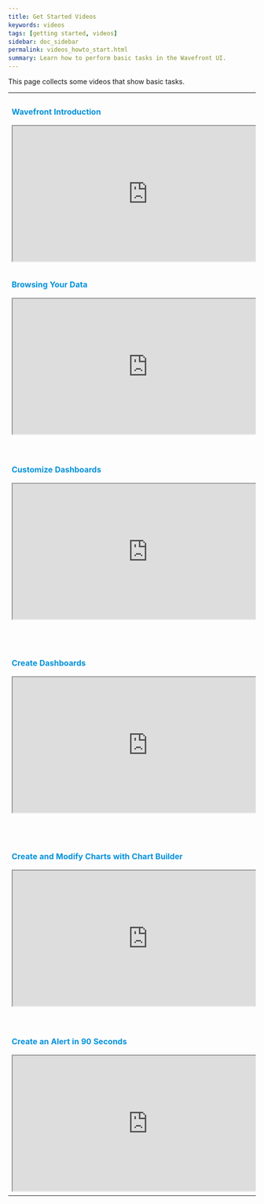 ```yaml
---
title: Get Started Videos
keywords: videos
tags: [getting started, videos]
sidebar: doc_sidebar
permalink: videos_howto_start.html
summary: Learn how to perform basic tasks in the Wavefront UI.
---
```


This page collects some videos that show basic tasks.

<table style="width: 100%;">
<tbody>
<tr>
<td width="70%"><strong><font color="#0091DA" size="3">Wavefront Introduction</font></strong><br>
<br>
<iframe src="https://bcove.video/2AiJk2v" width="550" height="275" allowfullscreen="true" alt="Wavefront intro how-to"></iframe></td>
<td width="30%"><br><p>This 90-second introduction shows how Wavefront users create dashboards and charts, add alerts, and include histograms and spans in observability results. </p> <p>You can also watch the video <a href="https://bcove.video/2AiJk2v" target="_blank">here <img src="/images/video_camera.png" alt="video camera icon"/></a>.</p>  </td>
</tr>
<tr>
<td><strong><font color="#0091DA" size="3">Browsing Your Data</font></strong><br>
<br>
<iframe src="https://bcove.video/3n13ulm" width="550" height="275" allowfullscreen="true" alt="browse metrics from source browser or metrics browser"></iframe>
</td>
<td><br>
<p>90-second video that shows how you can find and examine metrics from the Sources browser and from the Metrics browser. </p><p>You can also watch the video <a href="https://bcove.video/3n13ulm" target="_blank">here <img src="/images/video_camera.png" alt="video camera icon"/></a>.</p>
</td>
</tr>
<tr>
<td><strong><font color="#0091DA" size="3">Customize Dashboards</font></strong><br>
<br>
<iframe src="https://bcove.video/2Wux6eP" width="550" height="275" allowfullscreen="true" alt="customizing dashboard video"></iframe></td>
<td><br><p>All users can customize their dashboards. Learn how to find a section, filter using variables or filters, set the time for the dashboard, and share the dashboard with others.</p><p>You can also watch the video <a href="https://bcove.video/2Wux6eP" target="_blank">here <img src="/images/video_camera.png" alt="video camera icon"/></a>.</p> </td>
</tr>
<tr>
<td><strong><font color="#0091DA" size="3">Create Dashboards</font></strong><br>
<br>
<iframe src="https://bcove.video/2WxBJoe" width="550" height="275" allowfullscreen="true" alt="creating dashboards video"></iframe>
</td>
<td><br><p>Users with Dashboards permissions can create a new dashboard with one or multiple charts from metrics, a chart type, or an integration.  </p> <p>You can also watch the video <a href="https://bcove.video/2WxBJoe" target="_blank">here <img src="/images/video_camera.png" alt="video camera icon"/></a>.</p></td>
</tr>
<tr>
<td><strong><font color="#0091DA" size="3">Create and Modify Charts with Chart Builder</font></strong><br>
<br>
<iframe src="https://bcove.video/2Xx9IPz" width="550" height="275" allowfullscreen="true" alt="chart builder video"></iframe>
</td>
<td><br><p>Users with Dashboards permissions can use Chart Builder to select metrics or histograms, apply filters and functions, select a chart type, and customize the chart.  </p><p>You can also watch the video <a href="https://bcove.video/2Xx9IPz" target="_blank">here <img src="/images/video_camera.png" alt="video camera icon"/></a>.</p> </td>
</tr>
<tr>
<td><strong><font color="#0091DA" size="3">Create an Alert in 90 Seconds</font></strong><br>
<br>
<iframe src="https://bcove.video/3o9bu6L" width="550" height="275" allowfullscreen="true" alt="chart builder video"></iframe></td>
<td><br>
<p>Learn how to create and test an alert using the streamlined alert creation GUI.</p>
<p>You can also watch the video <a href="https://bcove.video/3o9bu6L" target="_blank">here <img src="/images/video_camera.png" alt="video camera icon"/></a>.</p>
</td>
</tr>
</tbody>
</table>
